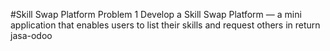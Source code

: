 #Skill Swap Platform Problem 1
Develop a Skill Swap Platform — a mini application that enables users to list their skills and request others in return 
jasa-odoo

